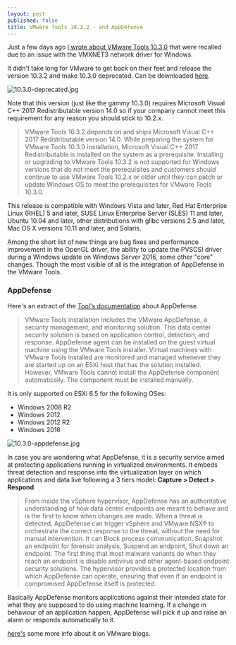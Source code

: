 ```yaml
---
layout: post
published: false
title: VMware Tools 10.3.2 - and AppDefense
---
```

Just a few days ago [I wrote about VMware Tools 10.3.0](http://www.vxav.fr/2018-09-07-vmware-tools-10-3-0-abort-mission/) that were recalled due to an issue with the VMXNET3 network driver for Windows. 

It didn't take long for VMware to get back on their feet and release the version 10.3.2 and make 10.3.0 deprecated. Can be downloaded [here](https://my.vmware.com/web/vmware/details?downloadGroup=VMTOOLS1032&productId=742).

![10.3.0-deprecated.jpg]({{site.baseurl}}/img/10.3.0-deprecated.jpg)

Note that this version (just like the gammy 10.3.0) requires Microsoft Visual C++ 2017 Redistributable version 14.0 so if your company cannot meet this requirement for any reason you should stick to 10.2.x.

> VMware Tools 10.3.2 depends on and ships Microsoft Visual C++ 2017 Redistributable version 14.0. While preparing the system for VMware Tools 10.3.0 installation, Microsoft Visual C++ 2017 Redistributable is installed on the system as a prerequisite. Installing or upgrading to VMware Tools 10.3.2 is not supported for Windows versions that do not meet the prerequisites and customers should continue to use VMware Tools 10.2.x or older until they can patch or update Windows OS to meet the prerequisites for VMware Tools 10.3.0.

This release is compatible with Windows Vista and later, Red Hat Enterprise Linux (RHEL) 5 and later, SUSE Linux Enterprise Server (SLES) 11 and later, Ubuntu 10.04 and later, other distributions with glibc versions 2.5 and later, Mac OS X versions 10.11 and later, and Solaris.

Among the short list of new things are bug fixes and performance improvement in the OpenGL driver, the ability to update the PVSCSI driver during a Windows update on Windows Server 2016, some other "core" changes. Though the most visible of all is the integration of AppDefense in the VMware Tools.

### AppDefense

Here's an extract of the [Tool's documentation](https://docs.vmware.com/en/VMware-Tools/10.3.0/vmware-tools-user-guide.pdf) about AppDefense.

> VMware Tools installation includes the VMware AppDefense, a security management, and monitoring
solution. This data center security solution is based on application control, detection, and response.
AppDefense agent can be installed on the guest virtual machine using the VMware Tools installer. Virtual
machines with VMware Tools installed are monitored and managed whenever they are started up on an
ESXi host that has the solution installed. However, VMware Tools cannot install the AppDefense
component automatically. The component must be installed manually. 

It is only supported on ESXi 6.5 for the following OSes:
- Windows 2008 R2
- Windows 2012
- Windows 2012 R2
- Windows 2016

![10.3.0-appdefense.jpg]({{site.baseurl}}/img/10.3.0-appdefense.jpg)

In case you are wondering what AppDefense, it is a security service aimed at protecting applications running in virtualized environments. It embeds threat detection and response into the virtualization layer on which applications and data live following a 3 tiers model: **Capture > Detect > Respond**.

> From inside the vSphere hypervisor, AppDefense has an authoritative understanding of how data center endpoints are meant to behave and is the first to know when changes are made. When a threat is detected, AppDefense can trigger vSphere and VMware NSX® to orchestrate the correct response to the threat, without the need for manual intervention. It can Block process communication, Snapshot an endpoint for forensic analysis, Suspend an endpoint, Shut down an endpoint. The first thing that most malware variants do when they reach an endpoint is disable antivirus and other agent-based endpoint security solutions. The hypervisor provides a protected location from which AppDefense can operate, ensuring that even if an endpoint is compromised AppDefense itself is protected.

Basically AppDefense monitors applications against their intended state for what they are supposed to do using machine learning. If a change in behaviour of an application happen, AppDefense will pick it up and raise an alarm or responds automatically to it.

[here's](https://blogs.vmware.com/networkvirtualization/2017/09/ensuring-good-appdefense.html/) some more info about it on VMware blogs.
